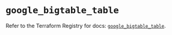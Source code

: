 # `google_bigtable_table`

Refer to the Terraform Registry for docs: [`google_bigtable_table`](https://registry.terraform.io/providers/hashicorp/google/6.19.0/docs/resources/bigtable_table).
